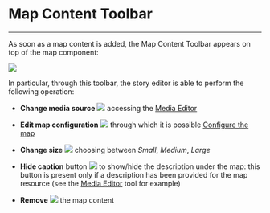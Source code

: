# Map Content Toolbar
**********************

As soon as a map content is added, the Map Content Toolbar appears on top of the map component:

<img src="../img/content-map-toolbar/content-map-toolbar.jpg" class="ms-docimage"/>

In particular, through this toolbar, the story editor is able to perform the following operation:

* **Change media source** <img src="../img/button/change-media2.jpg" class="ms-docbutton"/> accessing the [Media Editor](media-editor-window.md)

* **Edit map configuration** <img src="../img/button/map-configuration.jpg" class="ms-docbutton"/> through which it is possible [Configure the map](configure-map.md)

* **Change size** <img src="../img/button/change-size2.jpg" class="ms-docbutton"/> choosing between *Small*, *Medium*, *Large*

* **Hide caption** button <img src="../img/button/hide-caption.jpg" class="ms-docbutton"/> to show/hide the description under the map: this button is present only if a description has been provided for the map resource (see the [Media Editor](media-editor-window.md) tool for example)

* **Remove** <img src="../img/button/remove2.jpg" class="ms-docbutton"/> the map content